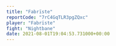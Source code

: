 ```yaml
---
title: "Fabrïste"
reportCode: "7rC4GqTLR3pgZQxc"
player: "Fabrïste"
fight: "Nightbane"
date: 2021-08-01T19:04:53.731000+00:00
---
```

